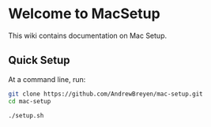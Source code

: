 # Welcome to MacSetup

This wiki contains documentation on Mac Setup.

## Quick Setup

At a command line, run:

```bash
git clone https://github.com/AndrewBreyen/mac-setup.git
cd mac-setup

./setup.sh
```
